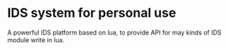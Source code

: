 # IDS system for personal use #

A powerful IDS platform based on lua, to provide API for may kinds of IDS module write in lua.